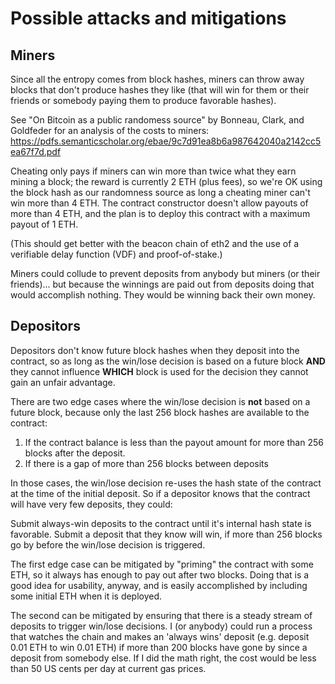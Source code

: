 # Possible attacks and mitigations

## Miners

Since all the entropy comes from block hashes, miners can throw away
blocks that don't produce hashes they like (that will win for them or
their friends or somebody paying them to produce favorable hashes).

See "On Bitcoin as a public randomess source" by Bonneau, Clark, and
Goldfeder for an analysis of the costs to miners:
    https://pdfs.semanticscholar.org/ebae/9c7d91ea8b6a987642040a2142cc5ea67f7d.pdf

Cheating only pays if miners can win more than twice what they earn
mining a block; the reward is currently 2 ETH (plus fees), so we're OK 
using the block hash as our randomness source as long a cheating miner
can't win more than 4 ETH. The contract constructor doesn't allow
payouts of more than 4 ETH, and the plan is to deploy this contract
with a maximum payout of 1 ETH.

(This should get better with the beacon chain of eth2 and the use of a
verifiable delay function (VDF) and proof-of-stake.)

Miners could collude to prevent deposits from anybody but miners (or
their friends)... but because the winnings are paid out from deposits
doing that would accomplish nothing. They would be winning back their
own money.

## Depositors

Depositors don't know future block hashes when they deposit into the
contract, so as long as the win/lose decision is based on a future
block **AND** they cannot influence **WHICH** block is used for the decision
they cannot gain an unfair advantage.

There are two edge cases where the win/lose decision is **not** based on
a future block, because only the last 256 block hashes are available
to the contract:

1. If the contract balance is less than the payout amount for more
than 256 blocks after the deposit.
2. If there is a gap of more than 256 blocks between deposits

In those cases, the win/lose decision re-uses the hash state of the
contract at the time of the initial deposit. So if a depositor knows
that the contract will have very few deposits, they could:

Submit always-win deposits to the contract until it's internal hash
state is favorable.
Submit a deposit that they know will win, if more than 256 blocks go
by before the win/lose decision is triggered.

The first edge case can be mitigated by "priming" the contract with
some ETH, so it always has enough to pay out after two blocks. Doing
that is a good idea for usability, anyway, and is easily accomplished
by including some initial ETH when it is deployed.

The second can be mitigated by ensuring that there is a steady stream
of deposits to trigger win/lose decisions. I (or anybody) could run a
process that watches the chain and makes an 'always wins' deposit
(e.g. deposit 0.01 ETH to win 0.01 ETH) if more than 200 blocks have
gone by since a deposit from somebody else. If I did the math right,
the cost would be less than 50 US cents per day at current gas
prices.
